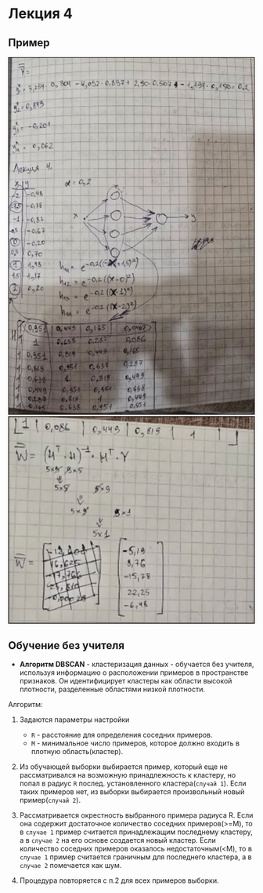 # Лекция 4

## Пример

![gallery](pics/1.png)
![gallery](pics/2.png)

## Обучение без учителя

* **Алгоритм DBSCAN** - кластеризация данных - обучается без учителя, используя информацию о
  расположении примеров в пространстве признаков. Он идентифицирует кластеры как области высокой
  плотности, разделенные областями низкой плотности.

Алгоритм:

1. Задаются параметры настройки
    * `R` - расстояние для определения соседних примеров.
    * `M` - минимальное число примеров, которое должно входить в плотную область(кластер).

2. Из обучающей выборки выбирается пример, который еще не рассматривался на возможную принадлежность к
   кластеру, но попал в радиус `R` послед. установленного кластера(`случай 1`). Если таких примеров нет,
   из выборки выбирается произвольный новый пример(`случай 2`).

3. Рассматривается окрестность выбранного примера радиуса R. Если она содержит достаточное количество
   соседних примеров(>=M), то в `случае 1` пример считается принадлежащим последнему кластеру, а в `случае 2`
   на его основе создается новый кластер. Если количество соседних примеров оказалось недостаточным(<M),
   то в `случае 1` пример считается граничным для последнего кластера, а в `случае 2` помечается как
   шум.
4. Процедура повторяется с п.2 для всех примеров выборки.
